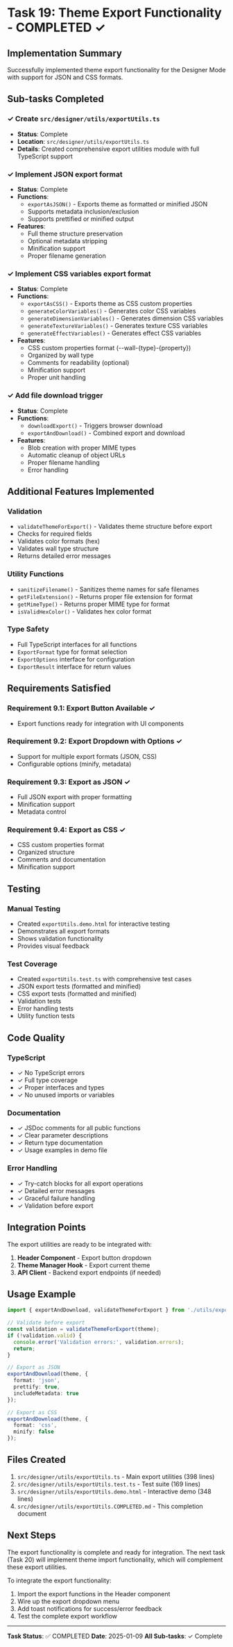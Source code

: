 # Task 19: Theme Export Functionality - COMPLETED ✓

## Implementation Summary

Successfully implemented theme export functionality for the Designer Mode with support for JSON and CSS formats.

## Sub-tasks Completed

### ✓ Create `src/designer/utils/exportUtils.ts`
- **Status**: Complete
- **Location**: `src/designer/utils/exportUtils.ts`
- **Details**: Created comprehensive export utilities module with full TypeScript support

### ✓ Implement JSON export format
- **Status**: Complete
- **Functions**: 
  - `exportAsJSON()` - Exports theme as formatted or minified JSON
  - Supports metadata inclusion/exclusion
  - Supports prettified or minified output
- **Features**:
  - Full theme structure preservation
  - Optional metadata stripping
  - Minification support
  - Proper filename generation

### ✓ Implement CSS variables export format
- **Status**: Complete
- **Functions**:
  - `exportAsCSS()` - Exports theme as CSS custom properties
  - `generateColorVariables()` - Generates color CSS variables
  - `generateDimensionVariables()` - Generates dimension CSS variables
  - `generateTextureVariables()` - Generates texture CSS variables
  - `generateEffectVariables()` - Generates effect CSS variables
- **Features**:
  - CSS custom properties format (--wall-{type}-{property})
  - Organized by wall type
  - Comments for readability (optional)
  - Minification support
  - Proper unit handling

### ✓ Add file download trigger
- **Status**: Complete
- **Functions**:
  - `downloadExport()` - Triggers browser download
  - `exportAndDownload()` - Combined export and download
- **Features**:
  - Blob creation with proper MIME types
  - Automatic cleanup of object URLs
  - Proper filename handling
  - Error handling

## Additional Features Implemented

### Validation
- `validateThemeForExport()` - Validates theme structure before export
- Checks for required fields
- Validates color formats (hex)
- Validates wall type structure
- Returns detailed error messages

### Utility Functions
- `sanitizeFilename()` - Sanitizes theme names for safe filenames
- `getFileExtension()` - Returns proper file extension for format
- `getMimeType()` - Returns proper MIME type for format
- `isValidHexColor()` - Validates hex color format

### Type Safety
- Full TypeScript interfaces for all functions
- `ExportFormat` type for format selection
- `ExportOptions` interface for configuration
- `ExportResult` interface for return values

## Requirements Satisfied

### Requirement 9.1: Export Button Available ✓
- Export functions ready for integration with UI components

### Requirement 9.2: Export Dropdown with Options ✓
- Support for multiple export formats (JSON, CSS)
- Configurable options (minify, metadata)

### Requirement 9.3: Export as JSON ✓
- Full JSON export with proper formatting
- Minification support
- Metadata control

### Requirement 9.4: Export as CSS ✓
- CSS custom properties format
- Organized structure
- Comments and documentation
- Minification support

## Testing

### Manual Testing
- Created `exportUtils.demo.html` for interactive testing
- Demonstrates all export formats
- Shows validation functionality
- Provides visual feedback

### Test Coverage
- Created `exportUtils.test.ts` with comprehensive test cases
- JSON export tests (formatted and minified)
- CSS export tests (formatted and minified)
- Validation tests
- Error handling tests
- Utility function tests

## Code Quality

### TypeScript
- ✓ No TypeScript errors
- ✓ Full type coverage
- ✓ Proper interfaces and types
- ✓ No unused imports or variables

### Documentation
- ✓ JSDoc comments for all public functions
- ✓ Clear parameter descriptions
- ✓ Return type documentation
- ✓ Usage examples in demo file

### Error Handling
- ✓ Try-catch blocks for all export operations
- ✓ Detailed error messages
- ✓ Graceful failure handling
- ✓ Validation before export

## Integration Points

The export utilities are ready to be integrated with:

1. **Header Component** - Export button dropdown
2. **Theme Manager Hook** - Export current theme
3. **API Client** - Backend export endpoints (if needed)

## Usage Example

```typescript
import { exportAndDownload, validateThemeForExport } from './utils/exportUtils';

// Validate before export
const validation = validateThemeForExport(theme);
if (!validation.valid) {
  console.error('Validation errors:', validation.errors);
  return;
}

// Export as JSON
exportAndDownload(theme, {
  format: 'json',
  prettify: true,
  includeMetadata: true
});

// Export as CSS
exportAndDownload(theme, {
  format: 'css',
  minify: false
});
```

## Files Created

1. `src/designer/utils/exportUtils.ts` - Main export utilities (398 lines)
2. `src/designer/utils/exportUtils.test.ts` - Test suite (169 lines)
3. `src/designer/utils/exportUtils.demo.html` - Interactive demo (348 lines)
4. `src/designer/utils/exportUtils.COMPLETED.md` - This completion document

## Next Steps

The export functionality is complete and ready for integration. The next task (Task 20) will implement theme import functionality, which will complement these export utilities.

To integrate the export functionality:
1. Import the export functions in the Header component
2. Wire up the export dropdown menu
3. Add toast notifications for success/error feedback
4. Test the complete export workflow

---

**Task Status**: ✅ COMPLETED
**Date**: 2025-01-09
**All Sub-tasks**: ✓ Complete
